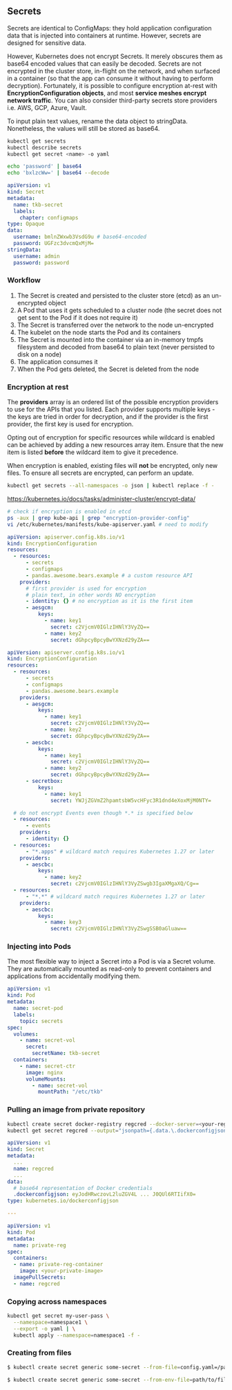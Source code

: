 ## Secrets

Secrets are identical to ConfigMaps: they hold application configuration data that is injected into containers at runtime. However, secrets are designed for sensitive data.

However, Kubernetes does not encrypt Secrets. It merely obscures them as base64 encoded values that can easily be decoded. Secrets are not encrypted in the cluster store, in-flight on the network, and when surfaced in a container (so that the app can consume it without having to perform decryption). Fortunately, it is possible to configure encryption at-rest with **EncryptionConfiguration objects**, and most **service meshes encrypt network traffic**. You can also consider third-party secrets store providers i.e. AWS, GCP, Azure, Vault.

To input plain text values, rename the data object to stringData. Nonetheless, the values will still be stored as base64.

```sh
kubectl get secrets
kubectl describe secrets
kubectl get secret <name> -o yaml
```

```sh
echo 'password' | base64
echo 'bxlzcWw=' | base64 --decode
```

```yaml
apiVersion: v1
kind: Secret
metadata:
  name: tkb-secret
  labels:
    chapter: configmaps
type: Opaque
data:
  username: bmlnZWxwb3VsdG9u # base64-encoded
  password: UGFzc3dvcmQxMjM=
stringData:
  username: admin
  password: password
```

### Workflow

1. The Secret is created and persisted to the cluster store (etcd) as an un-encrypted object
2. A Pod that uses it gets scheduled to a cluster node (the secret does not get sent to the Pod if it does not require it)
3. The Secret is transferred over the network to the node un-encrypted
4. The kubelet on the node starts the Pod and its containers
5. The Secret is mounted into the container via an in-memory tmpfs filesystem and decoded from base64 to plain text (never persisted to disk on a node)
6. The application consumes it
7. When the Pod gets deleted, the Secret is deleted from the node

### Encryption at rest

The **providers** array is an ordered list of the possible encryption providers to use for the APIs that you listed. Each provider supports multiple keys - the keys are tried in order for decryption, and if the provider is the first provider, the first key is used for encryption.

Opting out of encryption for specific resources while wildcard is enabled can be achieved by adding a new resources array item. Ensure that the new item is listed **before** the wildcard item to give it precedence.

When encryption is enabled, existing files will **not** be encrypted, only new files. To ensure all secrets are encrypted, can perform an update.

```sh
kubectl get secrets --all-namespaces -o json | kubectl replace -f -
```

https://kubernetes.io/docs/tasks/administer-cluster/encrypt-data/

```sh
# check if encryption is enabled in etcd
ps -aux | grep kube-api | grep "encryption-provider-config"
vi /etc/kubernetes/manifests/kube-apiserver.yaml # need to modify
```

```yaml
apiVersion: apiserver.config.k8s.io/v1
kind: EncryptionConfiguration
resources:
  - resources:
      - secrets
      - configmaps
      - pandas.awesome.bears.example # a custom resource API
    providers:
      # first provider is used for encryption
      # plain text, in other words NO encryption
      - identity: {} # no encryption as it is the first item
      - aesgcm:
          keys:
            - name: key1
              secret: c2VjcmV0IGlzIHNlY3VyZQ==
            - name: key2
              secret: dGhpcyBpcyBwYXNzd29yZA==
```

```yaml
apiVersion: apiserver.config.k8s.io/v1
kind: EncryptionConfiguration
resources:
  - resources:
      - secrets
      - configmaps
      - pandas.awesome.bears.example
    providers:
      - aesgcm:
          keys:
            - name: key1
              secret: c2VjcmV0IGlzIHNlY3VyZQ==
            - name: key2
              secret: dGhpcyBpcyBwYXNzd29yZA==
      - aescbc:
          keys:
            - name: key1
              secret: c2VjcmV0IGlzIHNlY3VyZQ==
            - name: key2
              secret: dGhpcyBpcyBwYXNzd29yZA==
      - secretbox:
          keys:
            - name: key1
              secret: YWJjZGVmZ2hpamtsbW5vcHFyc3R1dnd4eXoxMjM0NTY=

  # do not encrypt Events even though *.* is specified below
  - resources:
      - events
    providers:
      - identity: {}
  - resources:
      - "*.apps" # wildcard match requires Kubernetes 1.27 or later
    providers:
      - aescbc:
          keys:
            - name: key2
              secret: c2VjcmV0IGlzIHNlY3VyZSwgb3IgaXMgaXQ/Cg==
  - resources:
      - "*.*" # wildcard match requires Kubernetes 1.27 or later
    providers:
      - aescbc:
          keys:
            - name: key3
              secret: c2VjcmV0IGlzIHNlY3VyZSwgSSB0aGluaw==
```

### Injecting into Pods

The most flexible way to inject a Secret into a Pod is via a Secret volume. They are automatically mounted as read-only to prevent containers and applications from accidentally modifying them.

```yaml
apiVersion: v1
kind: Pod
metadata:
  name: secret-pod
  labels:
    topic: secrets
spec:
  volumes:
    - name: secret-vol
      secret:
        secretName: tkb-secret
  containers:
    - name: secret-ctr
      image: nginx
      volumeMounts:
        - name: secret-vol
          mountPath: "/etc/tkb"
```

### Pulling an image from private repository

```sh
kubectl create secret docker-registry regcred --docker-server=<your-registry-server> --docker-username=<your-name> --docker-password=<your-password> --docker-email=<your-email>
kubectl get secret regcred --output="jsonpath={.data.\.dockerconfigjson}" | base64 --decode
```

```yaml
apiVersion: v1
kind: Secret
metadata:
  ...
  name: regcred
  ...
data:
  # base64 representation of Docker credentials
  .dockerconfigjson: eyJodHRwczovL2luZGV4L ... J0QUl6RTIifX0=
type: kubernetes.io/dockerconfigjson

---

apiVersion: v1
kind: Pod
metadata:
  name: private-reg
spec:
  containers:
  - name: private-reg-container
    image: <your-private-image>
  imagePullSecrets:
  - name: regcred
```

### Copying across namespaces

```sh
kubectl get secret my-user-pass \
  --namespace=namespace1 \
  --export -o yaml | \
  kubectl apply --namespace=namespace1 -f -
```

### Creating from files

```sh
$ kubectl create secret generic some-secret --from-file=config.yaml=/path/to/file -n default

$ kubectl create secret generic some-secret --from-env-file=path/to/file -n default
```
